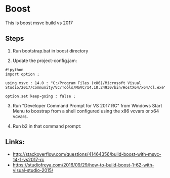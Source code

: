 # Boost

This is boost msvc build vs 2017

## Steps

1) Run bootstrap.bat in boost directory

2) Update the project-config.jam: 

```
#!python
import option ; 
 
using msvc : 14.0 : "C:/Program Files (x86)/Microsoft Visual Studio/2017/Community/VC/Tools/MSVC/14.10.24930/bin/HostX64/x64/cl.exe";
 
option.set keep-going : false ; 
```

3) Run "Developer Command Prompt for VS 2017 RC" from Windows Start Menu to boostrap from a shell configured using the x86 vcvars or x64 vcvars.


4) Run b2 in that command prompt:




## Links: 

* http://stackoverflow.com/questions/41464356/build-boost-with-msvc-14-1-vs2017-rc
* https://studiofreya.com/2016/09/29/how-to-build-boost-1-62-with-visual-studio-2015/